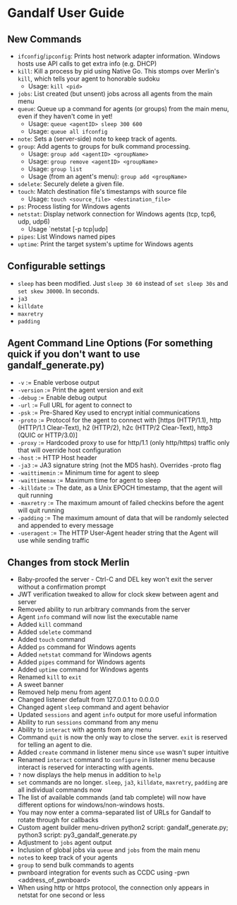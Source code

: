 # Gandalf User Guide 

## New Commands
* `ifconfig`/`ipconfig`: Prints host network adapter information. Windows hosts use API calls to get extra info (e.g. DHCP)
* `kill`: Kill a process by pid using Native Go. This stomps over Merlin's `kill`, which tells your agent to honorable sudoku
    * Usage: `kill <pid>`
* `jobs`: List created (but unsent) jobs across all agents from the main menu
* `queue`: Queue up a command for agents (or groups) from the main menu, even if they haven't come in yet!
    * Usage: `queue <agentID> sleep 300 600`
    * Usage: `queue all ifconfig`
* `note`: Sets a (server-side) note to keep track of agents.
* `group`: Add agents to groups for bulk command processing.
    * Usage: `group add <agentID> <groupName>`
    * Usage: `group remove <agentID> <groupName>`
    * Usage: `group list`
    * Usage (from an agent's menu): `group add <groupName>`
* `sdelete`: Securely delete a given file.
* `touch`: Match destination file's timestamps with source file
    * Usage: `touch <source_file> <destination_file>`
* `ps`: Process listing for Windows agents
* `netstat`: Display network connection for Windows agents (tcp, tcp6, udp, udp6)
    * Usage `netstat [-p tcp|udp]
* `pipes`: List Windows named pipes
* `uptime`: Print the target system's uptime for Windows agents

## Configurable settings
* `sleep` has been modified. Just `sleep 30 60` instead of `set sleep 30s` and `set skew 30000`. In seconds.
* `ja3`
* `killdate`
* `maxretry`
* `padding`

## Agent Command Line Options (For something quick if you don't want to use gandalf_generate.py)
* `-v`           := Enable verbose output
* `-version`     := Print the agent version and exit
* `-debug`       := Enable debug output
* `-url`         := Full URL for agent to connect to
* `-psk`         := Pre-Shared Key used to encrypt initial communications
* `-proto`       := Protocol for the agent to connect with [https (HTTP/1.1), http (HTTP/1.1 Clear-Text), h2 (HTTP/2), h2c (HTTP/2 Clear-Text), http3 (QUIC or HTTP/3.0)]
* `-proxy`       := Hardcoded proxy to use for http/1.1 (only http/https) traffic only that will override host configuration
* `-host`        := HTTP Host header
* `-ja3`         := JA3 signature string (not the MD5 hash). Overrides -proto flag
* `-waittimemin` := Minimum time for agent to sleep
* `-waittimemax` := Maximum time for agent to sleep
* `-killdate`    := The date, as a Unix EPOCH timestamp, that the agent will quit running
* `-maxretry`    := The maximum amount of failed checkins before the agent will quit running
* `-padding`     := The maximum amount of data that will be randomly selected and appended to every message
* `-useragent`   := The HTTP User-Agent header string that the Agent will use while sending traffic

## Changes from stock Merlin
* Baby-proofed the server - Ctrl-C and DEL key won't exit the server without a confirmation prompt
* JWT verification tweaked to allow for clock skew between agent and server
* Removed ability to run arbitrary commands from the server
* Agent `info` command will now list the executable name
* Added `kill` command
* Added `sdelete` command
* Added `touch` command
* Added `ps` command for Windows agents
* Added `netstat` command for Windows agents
* Added `pipes` command for Windows agents
* Added `uptime` command for Windows agents
* Renamed `kill` to `exit`
* A sweet banner
* Removed help menu from agent
* Changed listener default from 127.0.0.1 to 0.0.0.0
* Changed agent `sleep` command and agent behavior
* Updated `sessions` and agent `info` output for more useful information
* Ability to run `sessions` command from any menu
* Ability to `interact` with agents from any menu
* Command `quit` is now the only way to close the server. `exit` is reserved for telling an agent to die.
* Added `create` command in listener menu since `use` wasn't super intuitive
* Renamed `interact` command to `configure` in listener menu because interact is reserved for interacting with agents.
* `?` now displays the help menus in addition to `help`
* `set` commands are no longer. `sleep`, `ja3`, `killdate`, `maxretry`, `padding` are all individual commands now
* The list of available commands (and tab complete) will now have different options for windows/non-windows hosts.
* You may now enter a comma-separated list of URLs for Gandalf to rotate through for callbacks
* Custom agent builder menu-driven python2 script: gandalf_generate.py; python3 script: py3_gandalf_generate.py
* Adjustment to `jobs` agent output
* Inclusion of global jobs via `queue` and `jobs` from the main menu
* `note`s to keep track of your agents
* `group` to send bulk commands to agents
* pwnboard integration for events such as CCDC using -pwn <address_of_pwnboard>
* When using http or https protocol, the connection only appears in netstat for one second or less